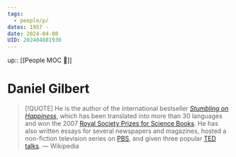 ```yaml
---
tags:
  - people/p/
dates: 1957 -
date: 2024-04-08
UID: 202404081930
---
```

up:: [[People MOC 👥]]
# Daniel Gilbert

> [!QUOTE]
> He is the author of the international bestseller _[Stumbling on Happiness](https://en.wikipedia.org/wiki/Stumbling_on_Happiness "Stumbling on Happiness")_, which has been translated into more than 30 languages and won the 2007 [Royal Society Prizes for Science Books](https://en.wikipedia.org/wiki/Royal_Society_Prizes_for_Science_Books "Royal Society Prizes for Science Books"). He has also written essays for several newspapers and magazines, hosted a non-fiction television series on [PBS](https://en.wikipedia.org/wiki/PBS "PBS"), and given three popular [TED talks](https://en.wikipedia.org/wiki/TED_(conference) "TED (conference)"). — Wikipedia